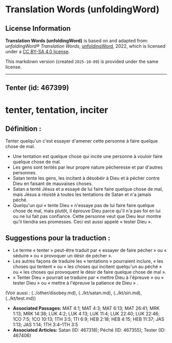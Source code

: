 # Translation Words (unfoldingWord)

## License Information

**Translation Words (unfoldingWord)** is based on and adapted from: _unfoldingWord® Translation Words_, [unfoldingWord](https://unfoldingword.org/utw), 2022, which is licensed under a [CC BY-SA 4.0 license](https://creativecommons.org/licenses/by-sa/4.0/legalcode.en).

This markdown version (created `2025-10-09`) is provided under the same license.



--------------------------------

## Tenter (id: 467399)

tenter, tentation, inciter
==========================

Définition :
------------

Tenter quelqu'un c'est essayer d'amener cette personne à faire quelque chose de mal.

* Une tentation est quelque chose qui incite une personne à vouloir faire quelque chose de mal.
* Les gens sont tentés par leur propre nature pécheresse et par d'autres personnes.
* Satan tente les gens, les incitant à désobéir à Dieu et à pécher contre Dieu en faisant de mauvaises choses.
* Satan a tenté Jésus et a essayé de lui faire faire quelque chose de mal, mais Jésus a résisté à toutes les tentations de Satan et n'a jamais péché.
* Quelqu'un qui « tente Dieu » n'essaye pas de lui faire faire quelque chose de mal, mais plutôt, il éprouve Dieu parce qu'il n'a pas foi en lui ou ne lui fait pas confiance. Cette personne veut que Dieu leur montre qu'il tiendra ses promesses. Ceci est aussi appelé « tester Dieu ».

Suggestions pour la traduction :
--------------------------------

* Le terme « tenter » peut\-être traduit par « essayer de faire pécher » ou « séduire » ou « provoquer un désir de pécher ».
* Les autres façons de traduire les « tentations » pourraient inclure, « les choses qui tentent » ou « les choses qui incitent quelqu'un au péché » ou « les choses qui provoquent le désir de faire quelque chose de mal ».
* « Tenter Dieu » pourrait se traduire par « mettre Dieu à l'épreuve » ou « tester Dieu » ou « mettre à l'épreuve la patience de Dieu » .

(Voir aussi : (../other/disobey.md), (../kt/satan.md), (../kt/sin.md), (../kt/test.md))

* **Associated Passages:** MAT 4:1; MAT 4:3; MAT 6:13; MAT 26:41; MRK 1:13; MRK 14:38; LUK 4:2; LUK 4:13; LUK 11:4; LUK 22:40; LUK 22:46; 1CO 7:5; 1CO 10:13; 1TH 3:5; 1TI 6:9; HEB 2:18; HEB 4:15; HEB 11:37; JAS 1:13; JAS 1:14; 1TH 3:4–1TH 3:5
* **Associated Articles:** Satan (ID: 467318); Péché (ID: 467355); Tester (ID: 467406)

